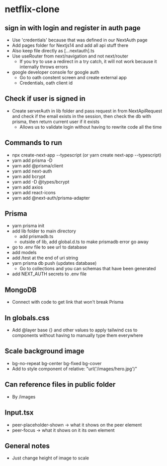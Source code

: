 # netflix-clone

## sign in with login and register in auth page

- Use 'credentials' because that was defined in our NextAuth page
- Add pages folder for Nextjs14 and add all api stuff there
- Also keep file directly as [...nextauth].ts
- Use useRouter from next/navigation and not next/router
  - If you try to use a redirect in a try catch, it will not work because it internally throws errors
- google developer console for google auth
  - Go to oath constent screen and create external app
  - Credentials, oath client id

## Check if user is signed in

- Create serverAuth in lib folder and pass request in from NextApiRequest and check if the email exists in the session, then check the db with prisma, then return current user if it exists
  - Allows us to validate login without having to rewrite code all the time

## Commands to run

- npx create-next-app --typescript (or yarn create next-app --typescript)
- yarn add prisma -D
- yarn add @prisma/client
- yarn add next-auth
- yarn add bcrypt
- yarn add -D @types/bcrypt
- yarn add axios
- yarn add react-icons
- yarn add @next-auth/prisma-adapter

## Prisma

- yarn prisma init
- add lib folder to main directory
  - add prismadb.ts
  - outside of lib, add global.d.ts to make prismadb error go away
- go to .env file to see url to database
- add models
- add /test at the end of uri string
- yarn prisma db push (updates database)
  - Go to collections and you can schemas that have been generated
- add NEXT_AUTH secrets to .env file

## MongoDB

- Connect with code to get link that won't break Prisma

## In globals.css

- Add @layer base {} and other values to apply tailwind css to components without having to manually type them everywhere

## Scale background image

- bg-no-repeat bg-center bg-fixed bg-cover
- Add to style component of relative: "url('/images/hero.jpg')"

## Can reference files in public folder

- By /images

## Input.tsx

- peer-placeholder-shown -> what it shows on the peer element
- peer-focus -> what it shows on it its own element

## General notes

- Just change height of image to scale
